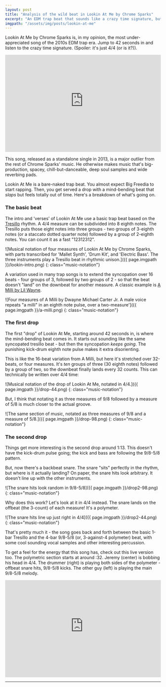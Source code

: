 ```yaml
---
layout: post
title: "Analysis of the wild beat in Lookin At Me by Chrome Sparks"
excerpt: "An EDM trap beat that sounds like a crazy time signature, but it's just 4/4 (or is it?)"
imgpath: "/assets/img/posts/lookin-at-me"
---
```


Lookin At Me by Chrome Sparks is, in my opinion, the most under-appreciated song of the 2010s EDM trap era. Jump to 42 seconds in and listen to the crazy time signature. (Spoiler: it's just 4/4 (or is it?)).

<iframe width="100%" height="315" src="https://www.youtube-nocookie.com/embed/sKhCHX-XIh0?si=-TaXS7Z9wxUpFS7Y" title="YouTube video player" frameborder="0" allow="accelerometer; autoplay; clipboard-write; encrypted-media; gyroscope; picture-in-picture; web-share" referrerpolicy="strict-origin-when-cross-origin" allowfullscreen></iframe>

This song, released as a standalone single in 2013, is a major outlier from the rest of Chrome Sparks' music. He otherwise makes music that's big-production, spacey, chill-but-danceable, deep soul samples and wide reverbing pads.

Lookin At Me is a bare-naked trap beat. You almost expect Big Freedia to start rapping. Then, you get served a drop with a mind-bending beat that *slaps* but feels totally out of time. Here's a breakdown of what's going on.

### The basic beat

The intro and 'verses' of Lookin At Me use a basic trap beat based on the [Tresillo](https://en.wikipedia.org/wiki/Tresillo_(rhythm)) rhythm. A 4/4 measure can be subdivided into 8 eighth notes. The Tresillo puts those eight notes into three groups - two groups of 3-eighth notes (or a staccato dotted quarter note) followed by a group of 2-eighth notes. You can count it as a fast "12312312".

![Musical notation of four measures of Lookin At Me by Chrome Sparks, with parts transcribed for 'Mallet Synth', 'Drum Kit', and 'Electric Bass'. The three instruments play a Tresillo beat in rhythmic unison.]({{ page.imgpath }}/lookin-intro.png)
{: class="music-notation"}

A variation used in many trap songs is to extend the syncopation over 16 beats - four groups of 3, followed by two groups of 2 - so that the beat doesn't "land" on the downbeat for another measure. A classic example is [A Milli by Lil Wayne](https://www.youtube.com/watch?v=NdgpcwqBSPg&t=14s).

![Four measures of A Milli by Dwayne Michael Carter Jr. A male voice repeats "a milli" in an eighth note pulse, over a two-measure']({{ page.imgpath }}/a-milli.png)
{: class="music-notation"}

### The first drop

The first "drop" of Lookin At Me, starting around 42 seconds in, is where the mind-bending beat comes in. It starts out sounding like the same syncopated tresillo beat - but then the syncopation *keeps going*. The punishing kick-drum eighth note pulse makes it extra disorienting.

This is like the 16-beat variation from A Milli, but here it's stretched over 32-beats, or four measures. It's *ten* groups of three (30 eighth notes) followed by a group of two, so the downbeat finally lands every 32 counts. This can technically be written over 4/4 time:

![Musical notation of the drop of Lookin At Me, notated in 4/4.]({{ page.imgpath }}/drop-44.png)
{: class="music-notation"}

But, I think that notating it as three measures of 9/8 followed by a measure of 5/8 is much closer to the actual groove.

![The same section of music, notated as three measures of 9/8 and a measure of 5/8.]({{ page.imgpath }}/drop-98.png)
{: class="music-notation"}

### The second drop

Things get more interesting is the second drop around 1:13. This doesn't have the kick-drum pulse going; the kick and bass are following the 9/8-5/8 pattern.

But, now there's a backbeat snare. The snare "sits" perfectly in the rhythm, but where is it actually landing? On paper, the snare hits look arbitrary. It doesn't line up with the other instruments.

![The snare hits look random in 9/8-5/8]({{ page.imgpath }}/drop2-98.png)
{: class="music-notation"}

Why does this work? Let's look at it in 4/4 instead. The snare lands on the offbeat (the 3-count) of each measure! It's a polymeter.

![The snare hits line up just right in 4/4]({{ page.imgpath }}/drop2-44.png)
{: class="music-notation"}

That's pretty much it - the song goes back and forth between the basic 1-bar Tresillo and the 4-bar 9/8-5/8 (or, 3-against-4 polymeter) beat, with some cool sounding vocal samples and other interesting percussion.

To get a feel for the energy that this song has, check out this live version too. The polymetric section starts at around :32. Jeremy (center) is bobbing his head in 4/4. The drummer (right) is playing both sides of the polymeter - offbeat snare hits, 9/8-5/8 kicks. The other guy (left) is playing the main 9/8-5/8 melody.

<iframe width="100%" height="315" src="https://www.youtube-nocookie.com/embed/eMTouVbMh6g?si=SCiajFso7Odnh3ZV" title="YouTube video player" frameborder="0" allow="accelerometer; autoplay; clipboard-write; encrypted-media; gyroscope; picture-in-picture; web-share" referrerpolicy="strict-origin-when-cross-origin" allowfullscreen></iframe>

---
